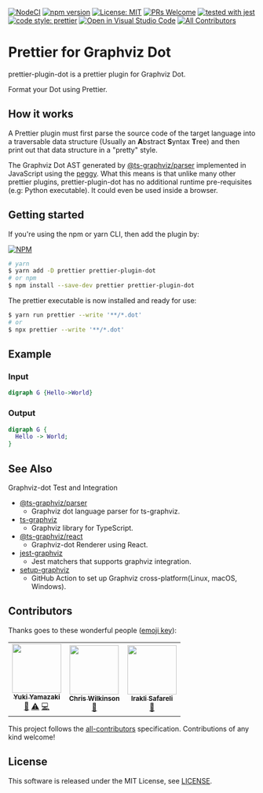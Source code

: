[![NodeCI](https://github.com/ts-graphviz/prettier-plugin-dot/workflows/NodeCI/badge.svg)](https://github.com/ts-graphviz/prettier-plugin-dot/actions?workflow=NodeCI)
[![npm version](https://badge.fury.io/js/prettier-plugin-dot.svg)](https://badge.fury.io/js/prettier-plugin-dot)
[![License: MIT](https://img.shields.io/badge/License-MIT-yellow.svg)](https://opensource.org/licenses/MIT)
[![PRs Welcome](https://img.shields.io/badge/PRs-welcome-brightgreen.svg)](http://makeapullrequest.com)
[![tested with jest](https://img.shields.io/badge/tested_with-jest-99424f.svg)](https://github.com/facebook/jest)
[![code style: prettier](https://img.shields.io/badge/code_style-prettier-ff69b4.svg)](https://github.com/prettier/prettier)
[![Open in Visual Studio Code](https://open.vscode.dev/badges/open-in-vscode.svg)](https://open.vscode.dev/ts-graphviz/prettier-plugin-dot)<!-- ALL-CONTRIBUTORS-BADGE:START - Do not remove or modify this section -->
[![All Contributors](https://img.shields.io/badge/all_contributors-3-orange.svg)](#contributors)
<!-- ALL-CONTRIBUTORS-BADGE:END -->

# Prettier for Graphviz Dot

prettier-plugin-dot is a prettier plugin for Graphviz Dot.

Format your Dot using Prettier.

## How it works

A Prettier plugin must first parse the source code of the target language into a traversable data structure (Usually an **A**bstract **S**yntax **T**ree)
and then print out that data structure in a "pretty" style.

The Graphviz Dot AST generated by [@ts-graphviz/parser](https://github.com/ts-graphviz/parser) implemented in JavaScript using the [peggy](https://github.com/peggyjs/peggy).
What this means is that unlike many other prettier plugins, prettier-plugin-dot has no additional runtime pre-requisites (e.g: Python executable). It could even be used inside a browser.

## Getting started

If you're using the npm or yarn CLI, then add the plugin by:

[![NPM](https://nodei.co/npm/prettier-plugin-dot.png)](https://nodei.co/npm/prettier-plugin-dot/)

```bash
# yarn
$ yarn add -D prettier prettier-plugin-dot
# or npm
$ npm install --save-dev prettier prettier-plugin-dot
```

The prettier executable is now installed and ready for use:

```bash
$ yarn run prettier --write '**/*.dot'
# or
$ npx prettier --write '**/*.dot'
```

## Example

### Input

```dot
digraph G {Hello->World}
```

### Output

```dot
digraph G {
  Hello -> World;
}
```

## See Also

Graphviz-dot Test and Integration

- [@ts-graphviz/parser](https://github.com/ts-graphviz/parser)
  - Graphviz dot language parser for ts-graphviz.
- [ts-graphviz](https://github.com/ts-graphviz/ts-graphviz)
  - Graphviz library for TypeScript.
- [@ts-graphviz/react](https://github.com/ts-graphviz/react)
  - Graphviz-dot Renderer using React.
- [jest-graphviz](https://github.com/ts-graphviz/jest-graphviz)
  - Jest matchers that supports graphviz integration.
- [setup-graphviz](https://github.com/ts-graphviz/setup-graphviz)
  - GitHub Action to set up Graphviz cross-platform(Linux, macOS, Windows).

## Contributors

Thanks goes to these wonderful people ([emoji key](https://allcontributors.org/docs/en/emoji-key)):

<!-- ALL-CONTRIBUTORS-LIST:START - Do not remove or modify this section -->
<!-- prettier-ignore-start -->
<!-- markdownlint-disable -->
<table>
  <tr>
    <td align="center"><a href="http://blog.kamiazya.tech/"><img src="https://avatars.githubusercontent.com/u/35218186?v=4?s=100" width="100px;" alt=""/><br /><sub><b>Yuki Yamazaki</b></sub></a><br /><a href="https://github.com/ts-graphviz/prettier-plugin-dot/commits?author=kamiazya" title="Documentation">📖</a> <a href="https://github.com/ts-graphviz/prettier-plugin-dot/commits?author=kamiazya" title="Tests">⚠️</a> <a href="https://github.com/ts-graphviz/prettier-plugin-dot/commits?author=kamiazya" title="Code">💻</a></td>
    <td align="center"><a href="https://thewilkybarkid.dev"><img src="https://avatars.githubusercontent.com/u/1784740?v=4?s=100" width="100px;" alt=""/><br /><sub><b>Chris Wilkinson</b></sub></a><br /><a href="https://github.com/ts-graphviz/prettier-plugin-dot/issues?q=author%3Athewilkybarkid" title="Bug reports">🐛</a></td>
    <td align="center"><a href="http://safareli.github.io/resume/"><img src="https://avatars.githubusercontent.com/u/1932383?v=4?s=100" width="100px;" alt=""/><br /><sub><b>Irakli Safareli</b></sub></a><br /><a href="#ideas-safareli" title="Ideas, Planning, & Feedback">🤔</a></td>
  </tr>
</table>

<!-- markdownlint-restore -->
<!-- prettier-ignore-end -->

<!-- ALL-CONTRIBUTORS-LIST:END -->

This project follows the [all-contributors](https://github.com/all-contributors/all-contributors) specification. Contributions of any kind welcome!

## License

This software is released under the MIT License, see [LICENSE](./LICENSE).
